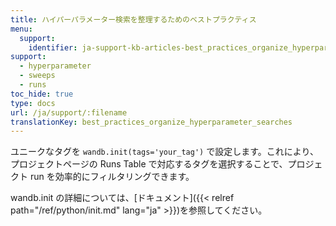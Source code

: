 ```yaml
---
title: ハイパーパラメーター検索を整理するためのベストプラクティス
menu:
  support:
    identifier: ja-support-kb-articles-best_practices_organize_hyperparameter_searches
support:
  - hyperparameter
  - sweeps
  - runs
toc_hide: true
type: docs
url: /ja/support/:filename
translationKey: best_practices_organize_hyperparameter_searches
---
```

ユニークなタグを `wandb.init(tags='your_tag')` で設定します。これにより、プロジェクトページの Runs Table で対応するタグを選択することで、プロジェクト run を効率的にフィルタリングできます。

wandb.init の詳細については、[ドキュメント]({{< relref path="/ref/python/init.md" lang="ja" >}})を参照してください。